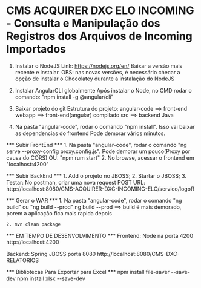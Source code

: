 # CMS ACQUIRER DXC ELO INCOMING - Consulta e Manipulação dos Registros dos Arquivos de Incoming Importados

1. Instalar o NodeJS
	Link: https://nodejs.org/en/
	Baixar a versão mais recente e instalar.
	OBS: nas novas versões, é necessário checar a opção de instalar o Chocolatey durante a instalação do NodeJS
	
2. Instalar AngularCLI globalmente
	Após instalar o Node, no CMD rodar o comando: "npm install -g @angular/cli"

3. Baixar projeto do git
	Estrutura do projeto:
	angular-code 	==> front-end
	webapp 			==> front-end(angular) compilado
	src				==> backend Java
	
4. Na pasta "angular-code", rodar o comando "npm install". Isso vai baixar as dependencias do frontend
	Pode demorar vários minutos.


*** Subir FrontEnd ***
	1. Na pasta "angular-code", rodar o comando "ng serve --proxy-config proxy.config.js". Pode demorar um pouco(Proxy por causa do CORS)
		OU: "npm rum start"
	2. No browse, acessar o frontend em "localhost:4200"
	
*** Subir BackEnd ***
	1. Add o projeto no JBOSS;
	2. Startar o JBOSS;
	3. Testar:
		No postman, criar uma nova request POST
		URL: http://localhost:8080/CMS-ACQUIRER-DXC-INCOMING-ELO/servico/logoff

*** Gerar o WAR ***
	1. Na pasta "angular-code", rodar o comando "ng build" ou "ng build --prod"
		ng build --prod ==> build é mais demorado, porem a aplicação fica mais rapida depois
	
	2. mvn clean package


*** EM TEMPO DE DESENVOLVIMENTO ***
Frontend: Node na porta 4200
http://localhost:4200

Backend: Spring JBOSS porta 8080
http://localhost:8080/CMS-DXC-RELATORIOS


*** Bibliotecas Para Exportar para Excel ***
npm install file-saver --save-dev
npm install xlsx --save-dev